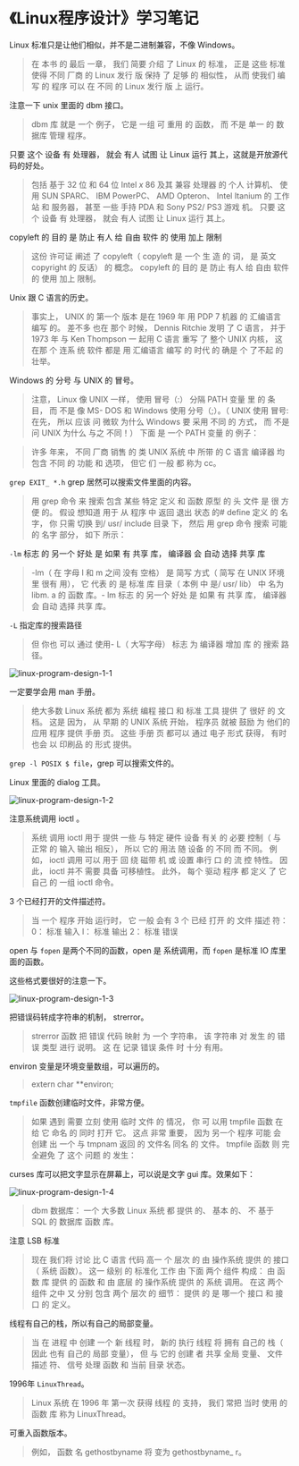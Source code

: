 # 《Linux程序设计》学习笔记

Linux 标准只是让他们相似，并不是二进制兼容，不像 Windows。

> 在 本书 的 最后 一章， 我们 简要 介绍 了 Linux 的 标准， 正是 这些 标准 使得 不同 厂商 的 Linux 发行 版 保持 了 足够 的 相似性， 从而 使我们 编写 的 程序 可以 在 不同 的 Linux 发行 版 上 运行。
>



注意一下 unix 里面的 dbm 接口。

>  dbm 库 就是 一个 例子， 它是 一组 可 重用 的 函数， 而 不是 单一 的 数据库 管理 程序。
>



只要 这个 设备 有 处理器， 就会 有人 试图 让 Linux 运行 其上，这就是开放源代码的好处。

> 包括 基于 32 位 和 64 位 Intel _x_ 86 及其 兼容 处理器 的 个人 计算机、 使用 SUN SPARC、 IBM PowerPC、 AMD Opteron、 Intel Itanium 的 工作站 和 服务器， 甚至 一些 手持 PDA 和 Sony PS2/ PS3 游戏 机。 只要 这个 设备 有 处理器， 就会 有人 试图 让 Linux 运行 其上。
>



copyleft 的 目的 是 防止 有人 给 自由 软件 的 使用 加上 限制

> 这份 许可证 阐述 了 copyleft（ copyleft 是 一个 生 造 的 词， 是 英文 copyright 的 反话） 的 概念。 copyleft 的 目的 是 防止 有人 给 自由 软件 的 使用 加上 限制。
>



Unix 跟 C 语言的历史。

> 事实上， UNIX 的 第一个 版本 是在 1969 年 用 PDP 7 机器 的 汇编语言 编写 的。 差不多 也在 那个 时候， Dennis Ritchie 发明 了 C 语言， 并于 1973 年 与 Ken Thompson 一 起用 C 语言 重写 了 整个 UNIX 内核， 这 在那 个 连系 统 软件 都是 用 汇编语言 编写 的 时代 的 确是 个 了不起 的 壮举。
>



Windows 的 分号 与 UNIX 的 冒号。

> 注意， Linux 像 UNIX 一样， 使用 冒号（:） 分隔 PATH 变量 里 的 条目， 而 不是 像 MS- DOS 和 Windows 使用 分号（;）。（ UNIX 使用 冒号: 在先， 所以 应该 问 微软 为什么 Windows 要 采用 不同 的 方式， 而 不是 问 UNIX 为什么 与之 不同！） 下面 是 一个 PATH 变量 的 例子：
>



> 许多 年来， 不同 厂商 销售 的 类 UNIX 系统 中 所带 的 C 语言 编译器 均 包含 不同 的 功能 和 选项， 但它 们 一般 都 称为 cc。
>



`grep EXIT_ *.h`  grep 居然可以搜索文件里面的内容。

> 用 grep 命令 来 搜索 包含 某些 特定 定义 和 函数 原型 的 头 文件 是 很 方便 的。 假设 想知道 用于 从 程序 中 返回 退出 状态 的# define 定义 的 名字， 你 只需 切换 到/ usr/ include 目录 下， 然后 用 grep 命令 搜索 可能 的 名字 部分， 如下 所示：
>



`-lm` 标志 的 另一个 好处 是 如果 有 共享 库， 编译器 会 自动 选择 共享 库

> -lm（ 在 字母 l 和 m 之间 没有 空格） 是 简写 方式（ 简写 在 UNIX 环境 里 很有 用）， 它 代表 的 是 标准 库 目录（ 本例 中 是/ usr/ lib） 中 名为 libm. a 的 函数 库。- lm 标志 的 另一个 好处 是 如果 有 共享 库， 编译器 会 自动 选择 共享 库。



`-L` 指定库的搜索路径

> 但 你也 可以 通过 使用- L（ 大写字母） 标志 为 编译器 增加 库 的 搜索 路径。
>



![linux-program-design-1-1](D:\0-博客\学习笔记\《Linux程序设计》\linux-program-design-1-1.png)



一定要学会用 man 手册。

> 绝大多数 Linux 系统 都为 系统 编程 接口 和 标准 工具 提供 了 很好 的 文档。 这是 因为， 从 早期 的 UNIX 系统 开始， 程序员 就被 鼓励 为 他们的 应用 程序 提供 手册 页。 这些 手册 页 都可以 通过 电子 形式 获得， 有时 也会 以 印刷品 的 形式 提供。
>



`grep -l POSIX $ file`，grep 可以搜索文件的。



Linux 里面的 dialog 工具。

![linux-program-design-1-2](D:\0-博客\学习笔记\《Linux程序设计》\linux-program-design-1-2.png)



注意系统调用 ioctl 。

> 系统 调用 ioctl 用于 提供 一些 与 特定 硬件 设备 有关 的 必要 控制（ 与 正常 的 输入 输出 相反）， 所以 它的 用法 随 设备 的 不同 而 不同。 例如， ioctl 调用 可以 用于 回 绕 磁带 机 或 设置 串行 口 的 流 控 特性。 因此， ioctl 并不 需要 具备 可移植性。 此外， 每个 驱动 程序 都 定义 了 它自己 的 一组 ioctl 命令。
>



3 个已经打开的文件描述符。

>  当 一个 程序 开始 运行时， 它 一般 会有 3 个 已经 打开 的 文件 描述 符： 0： 标准 输入 l： 标准 输出 2： 标准 错误
>



open 与 `fopen` 是两个不同的函数，open 是 系统调用，而 `fopen` 是标准 IO 库里面的函数。



这些格式要很好的注意一下。

![linux-program-design-1-3](D:\0-博客\学习笔记\《Linux程序设计》\linux-program-design-1-3.png)





把错误码转成字符串的机制， strerror。

> strerror 函数 把 错误 代码 映射 为 一个 字符串， 该 字符串 对 发生 的 错误 类型 进行 说明。 这 在 记录 错误 条件 时 十分 有用。



environ 变量是环境变量数组，可以遍历的。

> extern char **environ;
>



`tmpfile` 函数创建临时文件，非常方便。

> 如果 遇到 需要 立刻 使用 临时 文件 的 情况， 你 可 以用 tmpfile 函数 在给 它 命名 的 同时 打开 它。 这点 非常 重要， 因为 另一个 程序 可能 会 创建 出 一个 与 tmpnam 返回 的 文件名 同名 的 文件。 tmpfile 函数 则 完全避免 了 这个 问题 的 发生：
>



curses 库可以把文字显示在屏幕上，可以说是文字 gui 库。效果如下：

![linux-program-design-1-4](D:\0-博客\学习笔记\《Linux程序设计》\linux-program-design-1-4.png)

> dbm 数据库： 一个 大多数 Linux 系统 都 提供 的、 基本 的、 不 基于 SQL 的 数据库 函数 库。
>



注意 LSB 标准

> 现在 我们将 讨论 比 C 语言 代码 高一 个 层次 的 由 操作系统 提供 的 接口（ 系统 函数）。 这一 级别 的 标准化 工作 由 下面 两个 组件 构成： 由 函数 库 提供 的 函数 和 由 底层 的 操作系统 提供 的 系统 调用。 在这 两个 组件 之中 又 分别 包含 两个 层次 的 细节： 提供 的 是 哪一个 接口 和 接口 的 定义。



线程有自己的栈，所以有自己的局部变量。

> 当 在 进程 中 创建 一个 新 线程 时， 新的 执行 线程 将 拥有 自己的 栈（ 因此 也有 自己的 局部 变量）， 但 与 它的 创建 者 共享 全局 变量、 文件 描述 符、 信号 处理 函数 和 当前 目录 状态。
>



1996年 `LinuxThread`。

> Linux 系统 在 1996 年 第一次 获得 线程 的 支持， 我们 常把 当时 使用 的 函数 库 称为 LinuxThread。
>



可重入函数版本。

> 例如， 函数 名 gethostbyname 将 变为 gethostbyname_ r。
>
